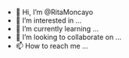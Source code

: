 - 👋 Hi, I’m @RitaMoncayo
- 👀 I’m interested in ...
- 🌱 I’m currently learning ...
- 💞️ I’m looking to collaborate on ...
- 📫 How to reach me ...

<!---
RitaMoncayo/RitaMoncayo is a ✨ special ✨ repository because its `README.md` (this file) appears on your GitHub profile.
You can click the Preview link to take a look at your changes.
--->

